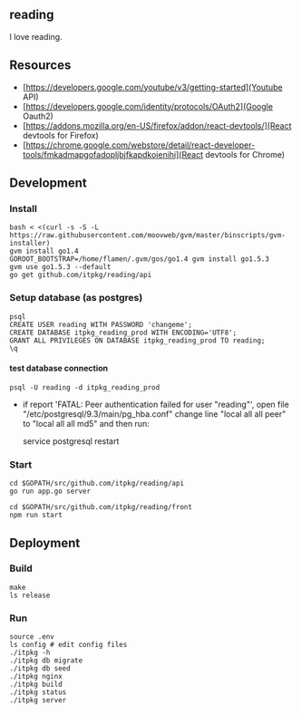 reading
---
I love reading.

## Resources
 * [https://developers.google.com/youtube/v3/getting-started](Youtube API)
 * [https://developers.google.com/identity/protocols/OAuth2](Google Oauth2)
 * [https://addons.mozilla.org/en-US/firefox/addon/react-devtools/](React devtools for Firefox)
 * [https://chrome.google.com/webstore/detail/react-developer-tools/fmkadmapgofadopljbjfkapdkoienihi](React devtools for Chrome)

## Development



### Install
    bash < <(curl -s -S -L https://raw.githubusercontent.com/moovweb/gvm/master/binscripts/gvm-installer)
    gvm install go1.4
    GOROOT_BOOTSTRAP=/home/flamen/.gvm/gos/go1.4 gvm install go1.5.3
    gvm use go1.5.3 --default
    go get github.com/itpkg/reading/api


### Setup database (as postgres)

    psql
    CREATE USER reading WITH PASSWORD 'changeme';
    CREATE DATABASE itpkg_reading_prod WITH ENCODING='UTF8';
    GRANT ALL PRIVILEGES ON DATABASE itpkg_reading_prod TO reading;
    \q

#### test database connection


    psql -U reading -d itpkg_reading_prod    

* if report 'FATAL:  Peer authentication failed for user "reading"', open file "/etc/postgresql/9.3/main/pg_hba.conf" change line "local   all             all                                     peer" to "local   all             all                                     md5" and then run:

    service postgresql restart

### Start
    cd $GOPATH/src/github.com/itpkg/reading/api
    go run app.go server

    cd $GOPATH/src/github.com/itpkg/reading/front
    npm run start

## Deployment

### Build
    make
    ls release

### Run
    source .env
    ls config # edit config files
    ./itpkg -h
    ./itpkg db migrate
    ./itpkg db seed
    ./itpkg nginx
    ./itpkg build
    ./itpkg status
    ./itpkg server

